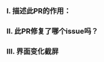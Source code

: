 ### Ⅰ. 描述此PR的作用：

### Ⅱ. 此PR修复了哪个issue吗？

<!-- 如果是的话, 请在下一行写上 "fixes #xxx"，比如：fixes #97 -->

### Ⅲ. 界面变化截屏

<!-- 如果存在界面上的变化，请截屏展示出来 -->
